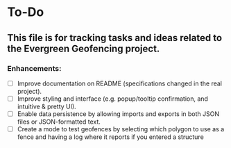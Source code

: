 # To-Do

## This file is for tracking tasks and ideas related to the Evergreen Geofencing project.

### Enhancements:
- [ ] Improve documentation on README (specifications changed in the real project).
- [ ] Improve styling and interface (e.g. popup/tooltip confirmation, and intuitive & pretty UI).
- [ ] Enable data persistence by allowing imports and exports in both JSON files or JSON-formatted text.
- [ ] Create a mode to test geofences by selecting which polygon to use as a fence and having a log where it reports if you entered a structure